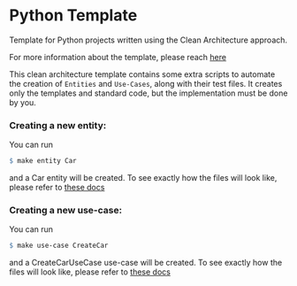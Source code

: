 # Python Template
Template for Python projects written using the Clean Architecture approach.

For more information about the template, please reach [here](https://github.com/MaycolTeles/python-project-template/blob/main/README.md)

This clean architecture template contains some extra scripts to automate the creation of `Entities` and `Use-Cases`, along with their test files.
It creates only the templates and standard code, but the implementation must be done by you.

### Creating a new entity:

You can run

```Makefile
$ make entity Car
```

and a Car entity will be created. To see exactly how the files will look like, please refer to [these docs](https://github.com/MaycolTeles/python-clean-architecture-template/blob/main/docs/scripts/create_entity.md)


### Creating a new use-case:

You can run

```Makefile
$ make use-case CreateCar
```

and a CreateCarUseCase use-case will be created. To see exactly how the files will look like, please refer to [these docs](https://github.com/MaycolTeles/python-clean-architecture-template/blob/main/docs/scripts/create_use_case.md)

